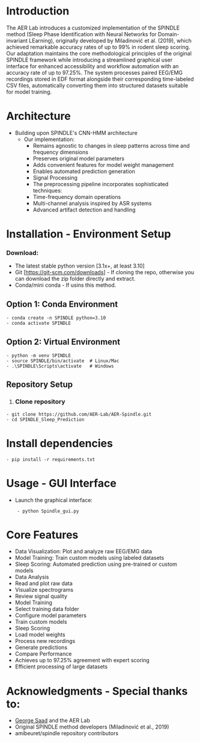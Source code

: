 # Introduction
The AER Lab introduces a customized implementation of the SPINDLE method (Sleep Phase Identification with Neural Networks for Domain-invariant LEarning), originally developed by Miladinović et al. (2019), which achieved remarkable accuracy rates of up to 99% in rodent sleep scoring. Our adaptation maintains the core methodological principles of the original SPINDLE framework while introducing a streamlined graphical user interface for enhanced accessibility and workflow automation with an accuracy rate of up to 97.25%. The system processes paired EEG/EMG recordings stored in EDF format alongside their corresponding time-labeled CSV files, automatically converting them into structured datasets suitable for model training.

# Architecture
- Building upon SPINDLE's CNN-HMM architecture 
    - Our implementation:
        - Remains agnostic to changes in sleep patterns across time and frequency dimensions
        - Preserves original model parameters
        - Adds convenient features for model weight management
        - Enables automated prediction generation
        - Signal Processing
        - The preprocessing pipeline incorporates sophisticated techniques:
        - Time-frequency domain operations
        - Multi-channel analysis inspired by ASR systems
        - Advanced artifact detection and handling
# Installation - Environment Setup
### Download:
- The latest stable python version [3.1x+, at least 3.10]
- Git [https://git-scm.com/downloads] - If cloning the repo, otherwise you can download the zip folder directly and extract.
- Conda/mini conda - If usins this method.
## Option 1: Conda Environment
```
- conda create -n SPINDLE python=3.10
- conda activate SPINDLE
```

##  Option 2: Virtual Environment
```
- python -m venv SPINDLE
- source SPINDLE/bin/activate  # Linux/Mac
- .\SPINDLE\Scripts\activate   # Windows
```

## Repository Setup
1. ###  Clone repository
```
- git clone https://github.com/AER-Lab/AER-Spindle.git
- cd SPINDLE_Sleep_Prediction
```

# Install dependencies
```
- pip install -r requirements.txt
```

# Usage - GUI Interface
- Launch the graphical interface:
```
    - python Spindle_gui.py
```

# Core Features
- Data Visualization: Plot and analyze raw EEG/EMG data
- Model Training: Train custom models using labeled datasets
- Sleep Scoring: Automated prediction using pre-trained or custom models
- Data Analysis
- Read and plot raw data
- Visualize spectrograms
- Review signal quality
- Model Training
- Select training data folder
- Configure model parameters
- Train custom models
- Sleep Scoring
- Load model weights
- Process new recordings
- Generate predictions
- Compare Performance
- Achieves up to 97.25% agreement with expert scoring
- Efficient processing of large datasets


# Acknowledgments - Special thanks to:
- [George Saad](https://github.com/gsaaad) and the AER Lab 
- Original SPINDLE method developers (Miladinović et al., 2019)
- amibeuret/spindle repository contributors